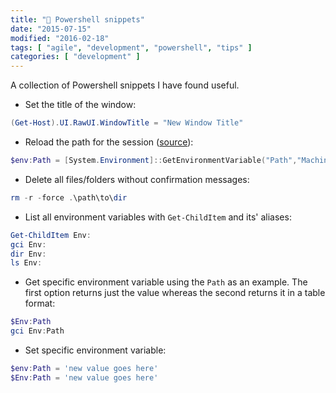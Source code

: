 ```yaml
---
title: "🔌 Powershell snippets"
date: "2015-07-15"
modified: "2016-02-18"
tags: [ "agile", "development", "powershell", "tips" ]
categories: [ "development" ]
---
```


A collection of Powershell snippets I have found useful.

* Set the title of the window:

```powershell
(Get-Host).UI.RawUI.WindowTitle = "New Window Title"
```

* Reload the path for the session ([source](http://stackoverflow.com/a/17794885/3205689)):

```powershell
$env:Path = [System.Environment]::GetEnvironmentVariable("Path","Machine")
```

* Delete all files/folders without confirmation messages:

```powershell
rm -r -force .\path\to\dir
```

* List all environment variables with `Get-ChildItem` and its' aliases:

```powershell
Get-ChildItem Env:
gci Env:
dir Env:
ls Env:
```

* Get specific environment variable using the `Path` as an example. The first
  option returns just the value whereas the second returns it in a table
  format:

```powershell
$Env:Path
gci Env:Path
```

* Set specific environment variable:

```powershell
$env:Path = 'new value goes here'
$Env:Path = 'new value goes here'
```
